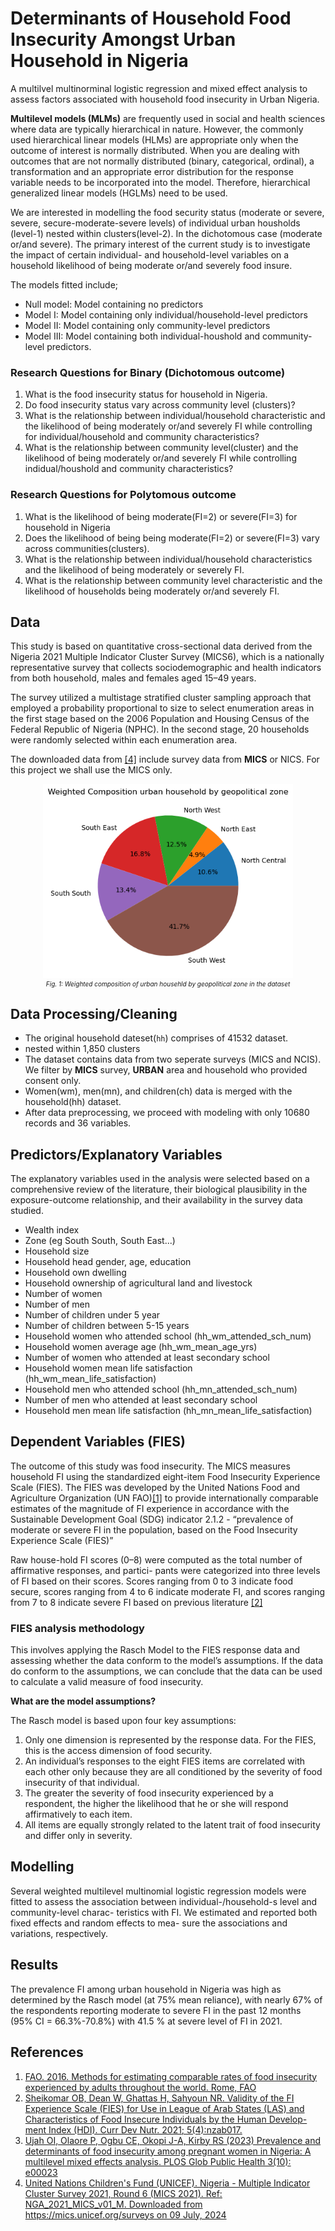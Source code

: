 # Determinants of Household Food Insecurity Amongst Urban Household in Nigeria
A multilvel multinorminal logistic regression and mixed effect analysis to assess factors associated with household food insecurity in Urban Nigeria.

**Multilevel models (MLMs)** are frequently used in social and health sciences where data are typically hierarchical in nature. However, the commonly used hierarchical linear models (HLMs) are appropriate only when the outcome of interest is normally distributed. When you are dealing with outcomes that are not normally distributed (binary, categorical, ordinal), a transformation and an appropriate error distribution for the response variable needs to be incorporated into the model. Therefore, hierarchical generalized linear models (HGLMs) need to be used.

We are interested in modelling the food security status (moderate or severe, severe, secure-moderate-severe levels) of individual urban housholds (level-1) nested within clusters(level-2). In the dichotomous case (moderate or/and severe). The primary interest of the current study is to investigate the impact of certain individual- and household-level variables on a household likelihood of being moderate or/and severely food insure.

The models fitted include;
* Null model: Model containing no predictors
* Model I: Model containing only individual/household-level predictors
* Model II: Model containing only community-level predictors
* Model III: Model containing both individual-houshold and community-level predictors.

<!-- The general equation of the random intercepts two-level multinomial logistic regression
model used for analysis of predictors of FI takes the form. -->

### Research Questions for Binary (Dichotomous outcome)
1. What is the food insecurity status for household in Nigeria.
2. Do food insecurity status vary across community level (clusters)?
3. What is the relationship between individual/household characteristic and the likelihood of being moderately or/and severely FI while controlling for individual/household and community characteristics?
4. What is the relationship between community level(cluster) and the likelihood of being moderately or/and severely FI while controlling indidual/houshold and community characteristics?


### Research Questions for Polytomous outcome

1. What is the likelihood of being moderate(FI=2) or severe(FI=3) for household in Nigeria
2. Does the likelihood of being being moderate(FI=2) or severe(FI=3) vary across communities(clusters).
3. What is the relationship between individual/household characteristics and the likelihood of being moderately or severely FI.
4. What is the relationship between community level characteristic and the likelihood of households being moderately or/and severely FI.


## Data
This study is based on quantitative cross-sectional data derived from the Nigeria 2021 Multiple Indicator Cluster Survey (MICS6), which is a nationally representative survey that collects sociodemographic and health indicators from both household, males and females aged 15–49 years.

The survey utilized a multistage stratified cluster sampling approach that employed a probability proportional to size to select enumeration areas in the first stage based on the 2006 Population and Housing Census of the Federal Republic of Nigeria (NPHC). In the second stage, 20 households were randomly selected within each enumeration area.

The downloaded data from [[4]](https://mics.unicef.org/surveys) include survey data from **MICS** or NICS. For this project we shall use the MICS only.

<center>
<img src="assets/image.png" width="400" />
<figcaption style="font-size: 10px; font-style: italic;">Fig. 1: Weighted composition of urban househld by geopolitical zone in the dataset</figcaption>
</center>

## Data Processing/Cleaning
* The original household dateset(`hh`) comprises of 41532 dataset.
* nested within 1,850 clusters
* The dataset contains data from two seperate surveys (MICS and NCIS). We filter by **MICS** survey, **URBAN** area and household who provided consent only.
* Women(wm), men(mn), and children(ch) data is merged with the household(hh) dataset.
* After data preprocessing, we proceed with modeling with only 10680 records and 36 variables.


        
## Predictors/Explanatory Variables
The explanatory variables used in the analysis were selected based on a comprehensive review
of the literature, their biological plausibility in the exposure-outcome relationship, and their
availability in the survey data studied.
* Wealth index
* Zone (eg South South, South East...)
* Household size
* Household head gender, age, education
* Household own dwelling
* Household ownership of agricultural land and livestock
* Number of women
* Number of men
* Number of children under 5 year
* Number of children between 5-15 years
* Household women who attended school (hh_wm_attended_sch_num)
* Household women average age (hh_wm_mean_age_yrs)
* Number of women who attended at least secondary school
* Household women mean life satisfaction (hh_wm_mean_life_satisfaction)
* Household men who attended school (hh_mn_attended_sch_num)
* Number of men who attended at least secondary school
* Household men mean life satisfaction (hh_mn_mean_life_satisfaction)


## Dependent Variables (FIES)
The outcome of this study was food insecurity. The MICS measures
household FI using the standardized eight-item Food Insecurity Experience Scale (FIES). The
FIES was developed by the United Nations Food and Agriculture Organization (UN FAO)[[1]](https://openknowledge.fao.org/items/e26bf231-39f4-423d-b3a9-49e0f5d9aef9) to
provide internationally comparable estimates of the magnitude of FI experience in accordance
with the Sustainable Development Goal (SDG) indicator 2.1.2 - “prevalence of moderate or
severe FI in the population, based on the Food Insecurity Experience Scale (FIES)” 

Raw house-hold FI scores (0–8) were computed as the total number of affirmative responses, and partici-
pants were categorized into three levels of FI based on their scores. Scores ranging from 0 to 3 indicate food secure, scores ranging from 4 to 6 indicate moderate FI, and scores ranging from
7 to 8 indicate severe FI based on previous literature [[2]](https://pubmed.ncbi.nlm.nih.gov/33937614/)


### FIES analysis methodology

This involves applying the Rasch Model to the FIES response data and assessing whether the data
conform to the model’s assumptions. If the data do conform to the assumptions, we can conclude
that the data can be used to calculate a valid measure of food insecurity.

**What are the model assumptions?**

The Rasch model is based upon four key assumptions:

1. Only one dimension is represented by the response data. For the FIES, this is the access dimension
of food security.
2. An individual’s responses to the eight FIES items are correlated with each other only because they are all
conditioned by the severity of food insecurity of that individual.
3. The greater the severity of food insecurity experienced by a respondent, the higher the likelihood
that he or she will respond affirmatively to each item.
4. All items are equally strongly related to the latent trait of food insecurity and differ only in severity.


## Modelling
Several weighted multilevel multinomial logistic regression models were fitted to
assess the association between individual-/household-s level and community-level charac-
teristics with FI. We estimated and reported both fixed effects and random effects to mea-
sure the associations and variations, respectively.

## Results
The prevalence FI among urban household in Nigeria was high as determined by the Rasch model (at 75% mean reliance), with nearly 67% of the respondents reporting moderate to severe FI in the past 12 months (95% CI = 66.3%-70.8%) with 41.5 % at severe level of FI in 2021.

<!-- Multivariate analysis revealed that higher parity, households with 5 or more members, household wealth index,
urban residence, and community-level poverty were significantly associated with FI. Our
study demonstrates a significantly high prevalence of FI among pregnant women in Nigeria
in 2021. Given the negative consequences of FI on maternal and child health, implementing
interventions to address FI during pregnancy remains critical to improving pregnancy
outcomes. -->




## References
1. [FAO. 2016. Methods for estimating comparable rates of food insecurity experienced by adults throughout the world. Rome, FAO](https://openknowledge.fao.org/items/e26bf231-39f4-423d-b3a9-49e0f5d9aef9)
2. [Sheikomar OB, Dean W, Ghattas H, Sahyoun NR. Validity of the FI Experience Scale (FIES) for Use in
League of Arab States (LAS) and Characteristics of Food Insecure Individuals by the Human Develop-
ment Index (HDI). Curr Dev Nutr. 2021; 5(4):nzab017.](https://pubmed.ncbi.nlm.nih.gov/33937614/)
3. [Ujah OI, Olaore P, Ogbu CE, Okopi J-A, Kirby RS (2023) Prevalence and determinants of
food insecurity among pregnant women in Nigeria: A multilevel mixed effects analysis. PLOS Glob
Public Health 3(10): e00023](https://doi.org/10.1371/journal.pgph.0002363)
4. [United Nations Children's Fund (UNICEF). Nigeria - Multiple Indicator Cluster Survey 2021, Round 6 (MICS 2021). Ref: NGA_2021_MICS_v01_M. Downloaded from https://mics.unicef.org/surveys on 09 July, 2024](https://mics.unicef.org/surveys)

